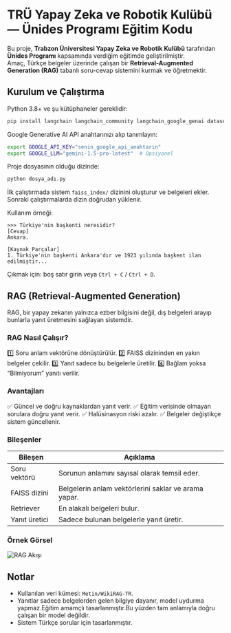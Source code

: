 
# TRÜ Yapay Zeka ve Robotik Kulübü — Ünides Programı Eğitim Kodu

Bu proje, **Trabzon Üniversitesi Yapay Zeka ve Robotik Kulübü** tarafından **Ünides Programı** kapsamında verdiğim eğitimde geliştirilmiştir.  
Amaç, Türkçe belgeler üzerinde çalışan bir **Retrieval-Augmented Generation (RAG)** tabanlı soru-cevap sistemini kurmak ve öğretmektir.

## Kurulum ve Çalıştırma

Python 3.8+ ve şu kütüphaneler gereklidir:

```bash
pip install langchain langchain_community langchain_google_genai datasets faiss-cpu google-generativeai
````

Google Generative AI API anahtarınızı alıp tanımlayın:

```bash
export GOOGLE_API_KEY="senin_google_api_anahtarın"
export GOOGLE_LLM="gemini-1.5-pro-latest"  # Opsiyonel
```

Proje dosyasının olduğu dizinde:

```bash
python dosya_adı.py
```

İlk çalıştırmada sistem `faiss_index/` dizinini oluşturur ve belgeleri ekler.
Sonraki çalıştırmalarda dizin doğrudan yüklenir.

Kullanım örneği:

```plaintext
>>> Türkiye'nin başkenti neresidir?
[Cevap]
Ankara.

[Kaynak Parçalar]
1. Türkiye'nin başkenti Ankara'dır ve 1923 yılında başkent ilan edilmiştir...
```

Çıkmak için: boş satır girin veya `Ctrl + C` / `Ctrl + D`.

## RAG (Retrieval-Augmented Generation)

RAG, bir yapay zekanın yalnızca ezber bilgisini değil, dış belgeleri arayıp bunlarla yanıt üretmesini sağlayan sistemdir.

### RAG Nasıl Çalışır?

1️⃣ Soru anlam vektörüne dönüştürülür.
2️⃣ FAISS dizininden en yakın belgeler çekilir.
3️⃣ Yanıt sadece bu belgelerle üretilir.
4️⃣ Bağlam yoksa “Bilmiyorum” yanıtı verilir.

### Avantajları

✅ Güncel ve doğru kaynaklardan yanıt verir.
✅ Eğitim verisinde olmayan sorulara doğru yanıt verir.
✅ Halüsinasyon riski azalır.
✅ Belgeler değiştikçe sistem güncellenir.


### Bileşenler

| Bileşen       | Açıklama                                             |
| ------------- | ---------------------------------------------------- |
| Soru vektörü  | Sorunun anlamını sayısal olarak temsil eder.         |
| FAISS dizini  | Belgelerin anlam vektörlerini saklar ve arama yapar. |
| Retriever     | En alakalı belgeleri bulur.                          |
| Yanıt üretici | Sadece bulunan belgelerle yanıt üretir.              |

### Örnek Görsel

![RAG Akışı](https://miro.medium.com/v2/resize:fit:1200/0*PwHnd3lp9AEg7TGv.png)

## Notlar

* Kullanılan veri kümesi: `Metin/WikiRAG-TR`.
* Yanıtlar sadece belgelerden gelen bilgiye dayanır, model uydurma yapmaz.Eğitim amamçlı tasarlanmıştır.Bu yüzden tam anlamıyla doğru çalışan bir model değildir.
* Sistem Türkçe sorular için tasarlanmıştır.

